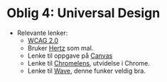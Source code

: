 # Oblig 4: Universal Design
* Relevante lenker:
	- [WCAG 2.0](https://www.w3.org/TR/WCAG20/)
	- Bruker [Hertz](https://www.hertz.no/) som mal.
	- Lenke til oppgave på [Canvas](https://hvl.instructure.com/courses/13439/files?preview=1085491)
	- Lenke til [Chromelens](https://chrome.google.com/webstore/detail/chromelens/idikgljglpfilbhaboonnpnnincjhjkd), utvidelse i Chrome.
	- Lenke til [Wave](https://chrome.google.com/webstore/detail/wave-evaluation-tool/jbbplnpkjmmeebjpijfedlgcdilocofh), denne funker veldig bra.
